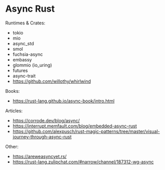 # Async Rust

Runtimes & Crates:

- tokio
- mio
- async_std
- smol
- fuchsia-async
- embassy
- glommio (io_uring)
- futures
- async-trait
- https://github.com/willothy/whirlwind

Books:

- https://rust-lang.github.io/async-book/intro.html

Articles:

- https://corrode.dev/blog/async/
- https://interrupt.memfault.com/blog/embedded-async-rust
- https://github.com/alexpusch/rust-magic-patterns/tree/master/visual-journey-through-async-rust

Other:

- https://areweasyncyet.rs/
- https://rust-lang.zulipchat.com/#narrow/channel/187312-wg-async
